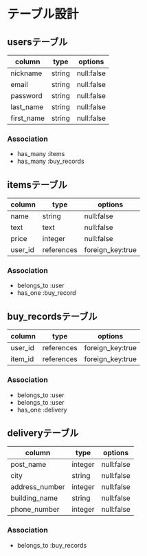 # テーブル設計

## usersテーブル

|   column   |  type  |   options  |
| ---------- | ------ | ---------- |
|  nickname  | string | null:false |
|    email   | string | null:false |
|  password  | string | null:false |
| last_name  | string | null:false |
| first_name | string | null:false |

### Association

- has_many :items
- has_many :buy_records

## itemsテーブル

|  column |     type   |      options     |
| ------- | ---------- | ---------------- |
|   name  |    string  |    null:false    |
|   text  |    text    |    null:false    |
|  price  |   integer  |    null:false    |
| user_id | references | foreign_key:true |

### Association

- belongs_to :user
- has_one :buy_record

## buy_recordsテーブル

|  column |    type    |     options      |
| ------- | ---------- | ---------------- |
| user_id | references | foreign_key:true |
| item_id | references | foreign_key:true |

### Association

- belongs_to :user
- belongs_to :user
- has_one :delivery

## deliveryテーブル

|     column     |   type  |   options  |
| -------------- | ------- | ---------- |
|    post_name   | integer | null:false |
|      city      |  string | null:false |
| address_number | integer | null:false |
|  building_name |  string | null:false |
|  phone_number  | integer | null:false |

### Association

- belongs_to :buy_records